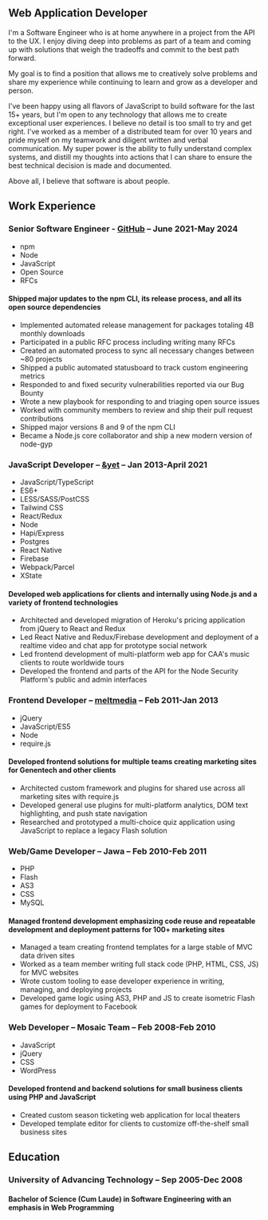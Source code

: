 ## Web Application Developer

I'm a Software Engineer who is at home anywhere in a project from the API to the UX. I enjoy diving deep into problems as part of a team and coming up with solutions that weigh the tradeoffs and commit to the best path forward.

My goal is to find a position that allows me to creatively solve problems and share my experience while continuing to learn and grow as a developer and person.

I've been happy using all flavors of JavaScript to build software for the last 15+ years, but I'm open to any technology that allows me to create exceptional user experiences. I believe no detail is too small to try and get right. I've worked as a member of a distributed team for over 10 years and pride myself on my teamwork and diligent written and verbal communication. My super power is the ability to fully understand complex systems, and distill my thoughts into actions that I can share to ensure the best technical decision is made and documented.

Above all, I believe that software is about people.

## Work Experience

### Senior Software Engineer - [GitHub](https://github.com) – June 2021-May 2024

<div class="skills">

- npm
- Node
- JavaScript
- Open Source
- RFCs

</div>

#### Shipped major updates to the npm CLI, its release process, and all its open source dependencies

- Implemented automated release management for packages totaling 4B monthly downloads
- Participated in a public RFC process including writing many RFCs
- Created an automated process to sync all necessary changes between ~80 projects
- Shipped a public automated statusboard to track custom engineering metrics
- Responded to and fixed security vulnerabilities reported via our Bug Bounty
- Wrote a new playbook for responding to and triaging open source issues
- Worked with community members to review and ship their pull request contributions
- Shipped major versions 8 and 9 of the npm CLI
- Became a Node.js core collaborator and ship a new modern version of node-gyp

### JavaScript Developer – [&yet](https://andyet.com) – Jan 2013-April 2021

<div class="skills">

- JavaScript/TypeScript
- ES6+
- LESS/SASS/PostCSS
- Tailwind CSS
- React/Redux
- Node
- Hapi/Express
- Postgres
- React Native
- Firebase
- Webpack/Parcel
- XState

</div>

#### Developed web applications for clients and internally using Node.js and a variety of frontend technologies

- Architected and developed migration of Heroku's pricing application from jQuery to React and Redux
- Led React Native and Redux/Firebase development and deployment of a realtime video and chat app for prototype social network
- Led frontend development of multi-platform web app for CAA's music clients to route worldwide tours
- Developed the frontend and parts of the API for the Node Security Platform's public and admin interfaces

### Frontend Developer – [meltmedia](https://meltmedia.com) – Feb 2011-Jan 2013

<div class="skills">

- jQuery
- JavaScript/ES5
- Node
- require.js

</div>

#### Developed frontend solutions for multiple teams creating marketing sites for Genentech and other clients

- Architected custom framework and plugins for shared use across all marketing sites with require.js
- Developed general use plugins for multi-platform analytics, DOM text highlighting, and push state navigation
- Researched and prototyped a multi-choice quiz application using JavaScript to replace a legacy Flash solution

### Web/Game Developer – Jawa – Feb 2010-Feb 2011

<div class="skills">

- PHP
- Flash
- AS3
- CSS
- MySQL

</div>

#### Managed frontend development emphasizing code reuse and repeatable development and deployment patterns for 100+ marketing sites

- Managed a team creating frontend templates for a large stable of MVC data driven sites
- Worked as a team member writing full stack code (PHP, HTML, CSS, JS) for MVC websites
- Wrote custom tooling to ease developer experience in writing, managing, and deploying projects
- Developed game logic using AS3, PHP and JS to create isometric Flash games for deployment to Facebook

### Web Developer – Mosaic Team – Feb 2008-Feb 2010

<div class="skills">

- JavaScript
- jQuery
- CSS
- WordPress

</div>

#### Developed frontend and backend solutions for small business clients using PHP and JavaScript

- Created custom season ticketing web application for local theaters
- Developed template editor for clients to customize off-the-shelf small business sites

## Education

### University of Advancing Technology – Sep 2005-Dec 2008

#### Bachelor of Science (Cum Laude) in Software Engineering with an emphasis in Web Programming
